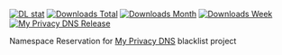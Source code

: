 [![DL stat](https://img.shields.io/pypi/v/mypdns.png)](https://pypi.org/project/mypdns)
[![Downloads Total](https://static.pepy.tech/personalized-badge/mypdns?period=total&units=none&left_color=black&right_color=brightgreen&left_text=Downloads%20Total)](https://pepy.tech/project/mypdns)
[![Downloads Month](https://static.pepy.tech/personalized-badge/mypdns?period=month&units=none&left_color=black&right_color=brightgreen&left_text=Downloads%20Month)](https://pepy.tech/project/mypdns)
[![Downloads Week](https://static.pepy.tech/personalized-badge/mypdns?period=week&units=none&left_color=black&right_color=brightgreen&left_text=Downloads%20Week)](https://pepy.tech/project/mypdns)
[![My Privacy DNS Release](https://github.com/mypdns/mypdns/actions/workflows/master.yaml/badge.svg?branch=master)](https://github.com/mypdns/mypdns/actions/workflows/master.yaml)

Namespace Reservation for [My Privacy DNS](https://mypdns.org/) blacklist project
